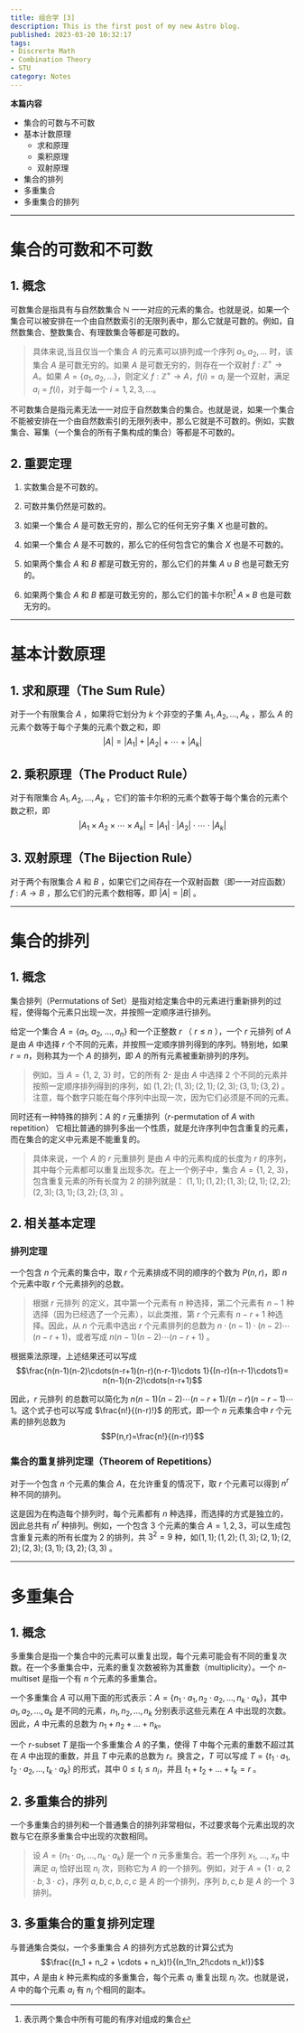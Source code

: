 ```yaml
---
title: 组合学 [3]
description: This is the first post of my new Astro blog.
published: 2023-03-20 10:32:17
tags:
- Discrerte Math
- Combination Theory
- STU
category: Notes
---
```


**本篇内容**
- 集合的可数与不可数
- 基本计数原理
  - 求和原理
  - 乘积原理
  - 双射原理
- 集合的排列
- 多重集合
- 多重集合的排列

<!--more-->

---


# 集合的可数和不可数
## 1. 概念
可数集合是指具有与自然数集合 $\mathbb{N}$ 一一对应的元素的集合。也就是说，如果一个集合可以被安排在一个由自然数索引的无限列表中，那么它就是可数的。例如，自然数集合、整数集合、有理数集合等都是可数的。

> 具体来说,当且仅当一个集合 $A$ 的元素可以排列成一个序列 $a_1,a_2,\dots$ 时，该集合 $A$ 是可数无穷的。如果 $A$ 是可数无穷的，则存在一个双射 $f:\mathbb{Z}^+\rightarrow A$。如果 $A=\{a_1,a_2,\dots\}$，则定义 $f:\mathbb{Z}^+\rightarrow A$，$f(i)=a_i$ 是一个双射，满足 $a_i=f(i)$，对于每一个 $i=1,2,3,\dots$。


不可数集合是指元素无法一一对应于自然数集合的集合。也就是说，如果一个集合不能被安排在一个由自然数索引的无限列表中，那么它就是不可数的。例如，实数集合、幂集（一个集合的所有子集构成的集合）等都是不可数的。


## 2. 重要定理

1.  实数集合是不可数的。

1.  可数并集仍然是可数的。

1.  如果一个集合 $A$ 是可数无穷的，那么它的任何无穷子集 $X$ 也是可数的。

3.  如果一个集合 $A$ 是不可数的，那么它的任何包含它的集合 $X$ 也是不可数的。

5.  如果两个集合 $A$ 和 $B$ 都是可数无穷的，那么它们的并集 $A\cup B$ 也是可数无穷的。

1.  如果两个集合 $A$ 和 $B$ 都是可数无穷的，那么它们的笛卡尔积[^1] $A\times B$ 也是可数无穷的。


[^1]: 表示两个集合中所有可能的有序对组成的集合


---

# 基本计数原理

## 1. 求和原理（The Sum Rule）
对于一个有限集合 $A$ ，如果将它划分为 $k$ 个非空的子集 ${A_1, A_2, \dots, A_k}$ ，那么 $A$ 的元素个数等于每个子集的元素个数之和，即
$$|A|=|A_1 |+|A_2 |+\cdots+|A_k |$$

## 2. 乘积原理（The Product Rule）
对于有限集合 $A_1, A_2, \dots, A_k$ ，它们的笛卡尔积的元素个数等于每个集合的元素个数之积，即
$$|A_1\times A_2\times\cdots\times A_k|=|A_1| \cdot |A_2|\cdot \cdots\cdot|A_k|$$

## 3. 双射原理（The Bijection Rule）
对于两个有限集合 $A$ 和 $B$ ，如果它们之间存在一个双射函数（即一一对应函数） $f: A\to B$ ，那么它们的元素个数相等，即 $|A|=|B|$ 。


---


# 集合的排列
## 1. 概念
集合排列（Permutations of Set）是指对给定集合中的元素进行重新排列的过程，使得每个元素只出现一次，并按照一定顺序进行排列。

给定一个集合 $A=\{a_1,\ a_2,\ \dots, a_n\}$ 和一个正整数 $r$ （ $r \leq n$ ），一个 $r$ 元排列 of $A$ 是由 $A$ 中选择 $r$ 个不同的元素，并按照一定顺序排列得到的序列。特别地，如果 $r=n$，则称其为一个 $A$ 的排列，即 $A$ 的所有元素被重新排列的序列。

>例如，当 $A=\{1,\ 2,\ 3\}$ 时，它的所有 $2$- 是由 $A$ 中选择 $2$ 个不同的元素并按照一定顺序排列得到的序列，如 $(1,2);(1,3);(2,1);(2,3);(3,1);(3,2)$ 。注意，每个数字只能在每个序列中出现一次，因为它们必须是不同的元素。

同时还有一种特殊的排列：$A$ 的 $r$ 元重排列（$r$-permutation of $A$ with repetition）
它相比普通的排列多出一个性质，就是允许序列中包含重复的元素，而在集合的定义中元素是不能重复的。

>具体来说，一个 $A$ 的 $r$ 元重排列 是由 $A$ 中的元素构成的长度为 $r$ 的序列，其中每个元素都可以重复出现多次。在上一个例子中，集合 $A=\{1,\ 2,\ 3\}$，包含重复元素的所有长度为 $2$ 的排列就是： $(1,1);(1,2);(1,3);(2,1);(2,2);(2,3);(3,1);(3,2);(3,3)$ 。

## 2. 相关基本定理
### 排列定理
一个包含 $n$ 个元素的集合中，取 $r$ 个元素排成不同的顺序的个数为 $P(n,r)$，即 $n$ 个元素中取 $r$ 个元素排列的总数。

>根据 $r$ 元排列 的定义，其中第一个元素有 $n$ 种选择，第二个元素有 $n-1$ 种选择（因为已经选了一个元素），以此类推，第 $r$ 个元素有 $n-r+1$ 种选择。因此，从 $n$ 个元素中选出 $r$ 个元素排列的总数为 $n \cdot (n-1) \cdot (n-2) \cdots (n-r+1)$，或者写成 $n(n-1)(n-2)\cdots(n-r+1)$ 。

根据乘法原理，上述结果还可以写成 
$$\frac{n(n-1)(n-2)\cdots(n-r+1)(n-r)(n-r-1)\cdots 1}{(n-r)(n-r-1)\cdots1}= n(n-1)(n-2)\cdots(n-r+1)$$

因此，$r$ 元排列 的总数可以简化为 $n(n-1)(n-2)\cdots(n-r+1)/(n-r)(n-r-1)\cdots1$。这个式子也可以写成 $\frac{n!}{(n-r)!}$ 的形式，即一个 $n$ 元素集合中 $r$ 个元素的排列总数为 
$$P(n,r)=\frac{n!}{(n-r)!}$$

### 集合的重复排列定理（Theorem of Repetitions）
对于一个包含 $n$ 个元素的集合 $A$，在允许重复的情况下，取 $r$ 个元素可以得到 $n^r$ 种不同的排列。

这是因为在构造每个排列时，每个元素都有 $n$ 种选择，而选择的方式是独立的，因此总共有 $n^r$ 种排列。例如，一个包含 $3$ 个元素的集合 $A={1,2,3}$，可以生成包含重复元素的所有长度为 $2$ 的排列，共 $3^2=9$ 种，如$(1,1);(1,2);(1,3);(2,1);(2,2);(2,3);(3,1);(3,2);(3,3)$ 。

---


# 多重集合
## 1. 概念
多重集合是指一个集合中的元素可以重复出现，每个元素可能会有不同的重复次数。在一个多重集合中，元素的重复次数被称为其重数（multiplicity）。一个 $n$-multiset 是指一个有 $n$ 个元素的多重集合。

一个多重集合 $A$ 可以用下面的形式表示：$A = \{n_1\cdot a_1, n_2\cdot a_2, \dots, n_k\cdot a_k\}$，其中 $a_1, a_2, \dots, a_k$ 是不同的元素，$n_1, n_2, \dots, n_k$ 分别表示这些元素在 $A$ 中出现的次数。因此，$A$ 中元素的总数为 $n_1 + n_2 + \dots + n_k$。

一个 $r$-subset $T$ 是指一个多重集合 $A$ 的子集，使得 $T$ 中每个元素的重数不超过其在 $A$ 中出现的重数，并且 $T$ 中元素的总数为 $r$。换言之，$T$ 可以写成 $T = \{t_1\cdot a_1, t_2\cdot a_2, \dots, t_k\cdot a_k\}$ 的形式，其中 $0 \leq t_i \leq n_i$，并且 $t_1 + t_2 + \dots + t_k = r$ 。

## 2. 多重集合的排列
一个多重集合的排列和一个普通集合的排列非常相似，不过要求每个元素出现的次数与它在原多重集合中出现的次数相同。

>设 $A=\{n_1\cdot a_1,\dots,n_k\cdot a_k\}$ 是一个 $n$ 元多重集合。若一个序列 $x_1,\ \dots,\ x_n$ 中满足 $a_i$ 恰好出现 $n_i$ 次，则称它为 $A$ 的一个排列。例如，对于 $A=\{1\cdot a, 2\cdot b, 3\cdot c\}$，序列 $a,b,c,b,c,c$ 是 $A$ 的一个排列，序列 $b,c,b$ 是 $A$ 的一个 $3$ 排列。


## 3. 多重集合的重复排列定理
与普通集合类似，一个多重集合 $A$ 的排列方式总数的计算公式为
$$\frac{(n_1 + n_2 + \cdots + n_k)!}{(n_1!n_2!\cdots n_k!)}$$
其中，$A$ 是由 $k$ 种元素构成的多重集合，每个元素 $a_i$ 重复出现 $n_i$ 次。也就是说，$A$ 中的每个元素 $a_i$ 有 $n_i$ 个相同的副本。
